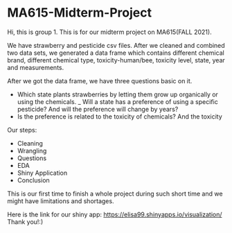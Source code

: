 # MA615-Midterm-Project
Hi, this is group 1.
This is for our midterm project on MA615(FALL 2021).

We have strawberry and pesticide csv files. After we cleaned and combined two data sets, we generated a data frame which contains different chemical brand, different chemical type, toxicity-human/bee, toxicity level, state, year and measurements.

After we got the data frame, we have three questions basic on it.
- Which state plants strawberries by letting them grow up organically or using the chemicals.
_ Will a state has a preference of using a specific pesticide? And will the preference will change by years?
- Is the preference is related to the toxicity of chemicals? And the toxicity

Our steps:
- Cleaning
- Wrangling
- Questions
- EDA
- Shiny Application
- Conclusion

This is our first time to finish a whole project during such short time and we might have limitations and shortages.

Here is the link for our shiny app: https://elisa99.shinyapps.io/visualization/
Thank you!:)
